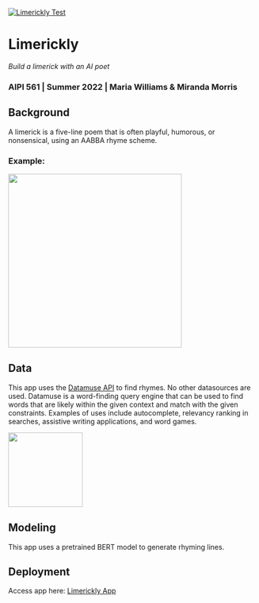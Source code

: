 [![Limerickly Test](https://github.com/MRWilliamsGit/Limerickly/actions/workflows/main.yml/badge.svg)](https://github.com/MRWilliamsGit/Limerickly/actions/workflows/main.yml)

# Limerickly
*Build a limerick with an AI poet*

### AIPI 561 | Summer 2022 | Maria Williams & Miranda Morris


## Background
A limerick is a five-line poem that is often playful, humorous, or nonsensical, using an AABBA rhyme scheme.
### Example:
<img src="https://www.rd.com/wp-content/uploads/2021/04/limerick5.jpg" width="350">


## Data
This app uses the [Datamuse API](https://www.datamuse.com/api/) to find rhymes. No other datasources are used.
Datamuse is a word-finding query engine that can be used to find words that are likely within the given context and match with the given constraints. Examples of uses include autocomplete, relevancy ranking in searches, assistive writing applications, and word games.

<img src="https://www.datamuse.com/api/datamuse-logo-rgb.png" width="150">


## Modeling
This app uses a pretrained BERT model to generate rhyming lines.

## Deployment
Access app here: [Limerickly App](https://mrwilliamsgit-limerickly-main-fqmats.streamlitapp.com/)
